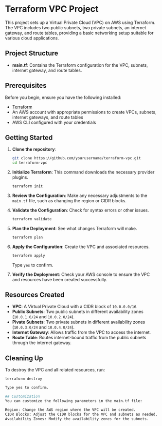 # Terraform VPC Project

This project sets up a Virtual Private Cloud (VPC) on AWS using Terraform. The VPC includes two public subnets, two private subnets, an internet gateway, and route tables, providing a basic networking setup suitable for various cloud applications.

## Project Structure

- **main.tf**: Contains the Terraform configuration for the VPC, subnets, internet gateway, and route tables.

## Prerequisites

Before you begin, ensure you have the following installed:

- [Terraform](https://www.terraform.io/downloads.html)
- An AWS account with appropriate permissions to create VPCs, subnets, internet gateways, and route tables
- AWS CLI configured with your credentials

## Getting Started

1. **Clone the repository**:

    ```bash
    git clone https://github.com/yourusername/terraform-vpc.git
    cd terraform-vpc
    ```

2. **Initialize Terraform**: This command downloads the necessary provider plugins.

    ```bash
    terraform init
    ```

3. **Review the Configuration**: Make any necessary adjustments to the `main.tf` file, such as changing the region or CIDR blocks.

4. **Validate the Configuration**: Check for syntax errors or other issues.

    ```bash
    terraform validate
    ```

5. **Plan the Deployment**: See what changes Terraform will make.

    ```bash
    terraform plan
    ```

6. **Apply the Configuration**: Create the VPC and associated resources.

    ```bash
    terraform apply
    ```

    Type `yes` to confirm.

7. **Verify the Deployment**: Check your AWS console to ensure the VPC and resources have been created successfully.

## Resources Created

- **VPC**: A Virtual Private Cloud with a CIDR block of `10.0.0.0/16`.
- **Public Subnets**: Two public subnets in different availability zones (`10.0.1.0/24` and `10.0.2.0/24`).
- **Pivate Subnets**: Two private subnets in different availability zones (`10.0.3.0/24` and `10.0.4.0/24`).
- **Internet Gateway**: Allows traffic from the VPC to access the internet.
- **Route Table**: Routes internet-bound traffic from the public subnets through the internet gateway.

## Cleaning Up

To destroy the VPC and all related resources, run:

```bash
terraform destroy

Type yes to confirm.

## Customization
You can customize the following parameters in the main.tf file:

Region: Change the AWS region where the VPC will be created.
CIDR Blocks: Adjust the CIDR blocks for the VPC and subnets as needed.
Availability Zones: Modify the availability zones for the subnets.

